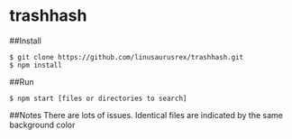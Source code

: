 # trashhash

##Install
```
$ git clone https://github.com/linusaurusrex/trashhash.git
$ npm install
```

##Run
```
$ npm start [files or directories to search]
```

##Notes
There are lots of issues.
Identical files are indicated by the same background color
